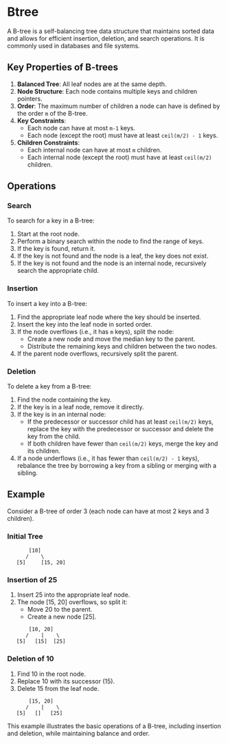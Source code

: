 # Btree

A B-tree is a self-balancing tree data structure that maintains sorted data and allows for efficient insertion, deletion, and search operations. It is commonly used in databases and file systems.

## Key Properties of B-trees

1. **Balanced Tree**: All leaf nodes are at the same depth.
2. **Node Structure**: Each node contains multiple keys and children pointers.
3. **Order**: The maximum number of children a node can have is defined by the order `m` of the B-tree.
4. **Key Constraints**:
    - Each node can have at most `m-1` keys.
    - Each node (except the root) must have at least `ceil(m/2) - 1` keys.
5. **Children Constraints**:
    - Each internal node can have at most `m` children.
    - Each internal node (except the root) must have at least `ceil(m/2)` children.

## Operations

### Search

To search for a key in a B-tree:
1. Start at the root node.
2. Perform a binary search within the node to find the range of keys.
3. If the key is found, return it.
4. If the key is not found and the node is a leaf, the key does not exist.
5. If the key is not found and the node is an internal node, recursively search the appropriate child.

### Insertion

To insert a key into a B-tree:
1. Find the appropriate leaf node where the key should be inserted.
2. Insert the key into the leaf node in sorted order.
3. If the node overflows (i.e., it has `m` keys), split the node:
    - Create a new node and move the median key to the parent.
    - Distribute the remaining keys and children between the two nodes.
4. If the parent node overflows, recursively split the parent.

### Deletion

To delete a key from a B-tree:
1. Find the node containing the key.
2. If the key is in a leaf node, remove it directly.
3. If the key is in an internal node:
    - If the predecessor or successor child has at least `ceil(m/2)` keys, replace the key with the predecessor or successor and delete the key from the child.
    - If both children have fewer than `ceil(m/2)` keys, merge the key and its children.
4. If a node underflows (i.e., it has fewer than `ceil(m/2) - 1` keys), rebalance the tree by borrowing a key from a sibling or merging with a sibling.

## Example

Consider a B-tree of order 3 (each node can have at most 2 keys and 3 children).

### Initial Tree

```
       [10]
      /    \
   [5]     [15, 20]
```

### Insertion of 25

1. Insert 25 into the appropriate leaf node.
2. The node [15, 20] overflows, so split it:
    - Move 20 to the parent.
    - Create a new node [25].

```
       [10, 20]
      /    |    \
   [5]   [15]  [25]
```

### Deletion of 10

1. Find 10 in the root node.
2. Replace 10 with its successor (15).
3. Delete 15 from the leaf node.

```
       [15, 20]
      /    |    \
   [5]   []   [25]
```

This example illustrates the basic operations of a B-tree, including insertion and deletion, while maintaining balance and order.